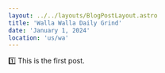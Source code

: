 ```yaml
---
layout: ../../layouts/BlogPostLayout.astro
title: 'Walla Walla Daily Grind'
date: 'January 1, 2024'
location: 'us/wa'
---
```


1️⃣ This is the first post.
